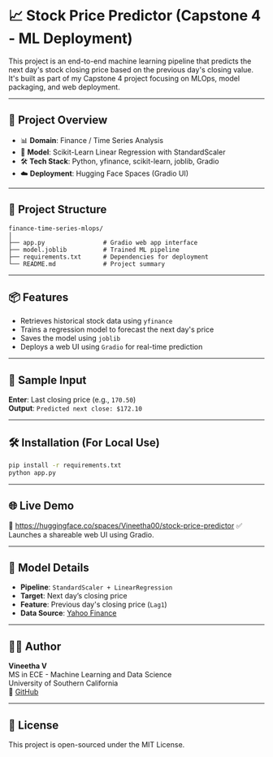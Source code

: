 # 📈 Stock Price Predictor (Capstone 4 - ML Deployment)

This project is an end-to-end machine learning pipeline that predicts the next day's stock closing price based on the previous day's closing value. It's built as part of my Capstone 4 project focusing on MLOps, model packaging, and web deployment.

---

## 🚀 Project Overview

- 📊 **Domain**: Finance / Time Series Analysis  
- 🧠 **Model**: Scikit-Learn Linear Regression with StandardScaler  
- 🛠 **Tech Stack**: Python, yfinance, scikit-learn, joblib, Gradio  
- ☁️ **Deployment**: Hugging Face Spaces (Gradio UI)

---

## 📂 Project Structure

```
finance-time-series-mlops/
│
├── app.py                # Gradio web app interface
├── model.joblib          # Trained ML pipeline
├── requirements.txt      # Dependencies for deployment
└── README.md             # Project summary
```

---

## 📦 Features

- Retrieves historical stock data using `yfinance`
- Trains a regression model to forecast the next day's price
- Saves the model using `joblib`
- Deploys a web UI using `Gradio` for real-time prediction

---

## 🧪 Sample Input

**Enter**: Last closing price (e.g., `170.50`)  
**Output**: `Predicted next close: $172.10`

---

## 🛠 Installation (For Local Use)

```bash
pip install -r requirements.txt
python app.py
```

---

## 🌐 Live Demo

📍 https://huggingface.co/spaces/Vineetha00/stock-price-predictor
✅ Launches a shareable web UI using Gradio.

---

## 🤖 Model Details

- **Pipeline**: `StandardScaler + LinearRegression`
- **Target**: Next day’s closing price
- **Feature**: Previous day's closing price (`Lag1`)
- **Data Source**: [Yahoo Finance](https://finance.yahoo.com)

---

## 👩‍💻 Author

**Vineetha V**  
MS in ECE - Machine Learning and Data Science  
University of Southern California  
🔗 [GitHub](https://github.com/vineetha00)

---

## 📝 License

This project is open-sourced under the MIT License.
